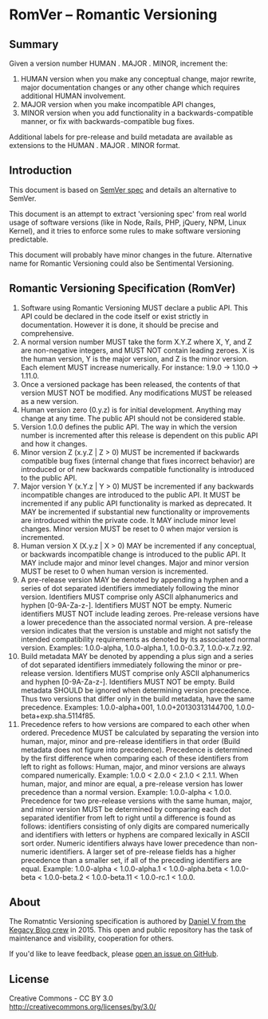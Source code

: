 # RomVer – Romantic Versioning

## Summary

Given a version number HUMAN . MAJOR . MINOR,  increment the:

1. HUMAN version when you make any conceptual change, major rewrite, major documentation changes or any other change which requires additional HUMAN involvement.
2. MAJOR  version when you make incompatible API changes,
3. MINOR version when you add functionality in a backwards-compatible manner, or fix with backwards-compatible bug fixes.

Additional labels for pre-release and build metadata are available as extensions to the HUMAN . MAJOR . MINOR format.

## Introduction

This document is based on [SemVer spec](https://semver.org/) and details an alternative to SemVer.

This document is an attempt to extract 'versioning spec' from real world usage of software versions (like in Node, Rails, PHP, jQuery, NPM, Linux Kernel), and it tries to enforce some rules to make software versioning predictable.

This document will probably have minor changes in the future. Alternative name for Romantic Versioning could also be Sentimental Versioning.

## Romantic Versioning Specification (RomVer)

1. Software using Romantic Versioning MUST declare a public API. This API could be declared in the code itself or exist strictly in documentation. However it is done, it should be precise and comprehensive.
2. A normal version number MUST take the form X.Y.Z where X, Y, and Z are non-negative integers, and MUST NOT contain leading zeroes. X is the human version, Y is the major version, and Z is the minor version. Each element MUST increase numerically. For instance: 1.9.0 -> 1.10.0 -> 1.11.0.
3. Once a versioned package has been released, the contents of that version MUST NOT be modified. Any modifications MUST be released as a new version.
4. Human version zero (0.y.z) is for initial development. Anything may change at any time. The public API should not be considered stable.
5. Version 1.0.0 defines the public API. The way in which the version number is incremented after this release is dependent on this public API and how it changes.
6. Minor version Z (x.y.Z | Z > 0) MUST be incremented if backwards compatible bug fixes (internal change that fixes incorrect behavior) are introduced or of new backwards compatible functionality is introduced to the public API.
7. Major version Y (x.Y.z | Y > 0) MUST be incremented if any backwards incompatible changes are introduced to the public API. It MUST be incremented if any public API functionality is marked as deprecated. It MAY be incremented if substantial new functionality or improvements are introduced within the private code. It MAY include minor level changes. Minor version MUST be reset to 0 when major version is incremented.
8. Human version X (X.y.z | X > 0) MAY be incremented if any conceptual, or backwards incompatible change is introduced to the public API. It MAY include major and minor level changes. Major and minor version MUST be reset to 0 when human version is incremented.
9. A pre-release version MAY be denoted by appending a hyphen and a series of dot separated identifiers immediately following the minor version. Identifiers MUST comprise only ASCII alphanumerics and hyphen [0-9A-Za-z-]. Identifiers MUST NOT be empty. Numeric identifiers MUST NOT include leading zeroes. Pre-release versions have a lower precedence than the associated normal version. A pre-release version indicates that the version is unstable and might not satisfy the intended compatibility requirements as denoted by its associated normal version. Examples: 1.0.0-alpha, 1.0.0-alpha.1, 1.0.0-0.3.7, 1.0.0-x.7.z.92.
10. Build metadata MAY be denoted by appending a plus sign and a series of dot separated identifiers immediately following the minor or pre-release version. Identifiers MUST comprise only ASCII alphanumerics and hyphen [0-9A-Za-z-]. Identifiers MUST NOT be empty. Build metadata SHOULD be ignored when determining version precedence. Thus two versions that differ only in the build metadata, have the same precedence. Examples: 1.0.0-alpha+001, 1.0.0+20130313144700, 1.0.0-beta+exp.sha.5114f85.
11. Precedence refers to how versions are compared to each other when ordered. Precedence MUST be calculated by separating the version into human, major, minor and pre-release identifiers in that order (Build metadata does not figure into precedence). Precedence is determined by the first difference when comparing each of these identifiers from left to right as follows: Human, major, and minor versions are always compared numerically. Example: 1.0.0 < 2.0.0 < 2.1.0 < 2.1.1. When human, major, and minor are equal, a pre-release version has lower precedence than a normal version. Example: 1.0.0-alpha < 1.0.0. Precedence for two pre-release versions with the same human, major, and minor version MUST be determined by comparing each dot separated identifier from left to right until a difference is found as follows: identifiers consisting of only digits are compared numerically and identifiers with letters or hyphens are compared lexically in ASCII sort order. Numeric identifiers always have lower precedence than non-numeric identifiers. A larger set of pre-release fields has a higher precedence than a smaller set, if all of the preceding identifiers are equal. Example: 1.0.0-alpha < 1.0.0-alpha.1 < 1.0.0-alpha.beta < 1.0.0-beta < 1.0.0-beta.2 < 1.0.0-beta.11 < 1.0.0-rc.1 < 1.0.0.

About
-----

The Romatntic Versioning specification is authored by [Daniel V from the Kegacy Blog crew](http://blog.legacyteam.info/2015/12/romver-romantic-versioning/) in 2015. This open and public repository has the task of maintenance and visibility, cooperation for others.

If you'd like to leave feedback, please [open an issue on
GitHub](https://github.com/romversioning/romver/issues).


License
-------

Creative Commons - CC BY 3.0
http://creativecommons.org/licenses/by/3.0/
